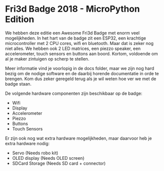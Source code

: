 # Fri3d Badge 2018 - MicroPython Edition

We hebben deze editie een Awesome Fri3d Badge met enorm veel mogelijkheden. In het hart van de badge zit een ESP32, een krachtige microcontroller met 2 CPU cores, wifi en bluetooth. Maar dat is zeker nog niet alles. We hebben ook 2 LED matrices, een piezzo speaker, een accelerometer, touch sensors en buttons aan boord. Kortom, voldoende om al je maker zintuigen op scherp te stellen.

Meer informatie vind je voorlopig in de docs folder, maar we zijn nog hard bezig om de nodige software en de daarbij horende documentatie in orde te brengen. Kom dus zeker geregeld terug als je wil weten hoe ver we met de badge staan.

De volgende hardware componenten zijn beschikbaar op de badge:
 - Wifi
 - Display
 - Accelerometer
 - Piezzo
 - Buttons
 - Touch Sensors

Er zijn ook nog wat extra hardware mogelijkheden, maar daarvoor heb je extra hardware nodig:
 - Servo (Needs robo kit)
 - OLED display (Needs OLED screen)
 - SDCard Storage (Needs SD card + connector)